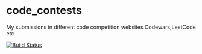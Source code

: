 # code_contests

My submissions in different code competition websites Codewars,LeetCode etc

[![Build Status](https://travis-ci.org/chethan/code_contests.svg?branch=master)](https://travis-ci.org/chethan/code_contests)
